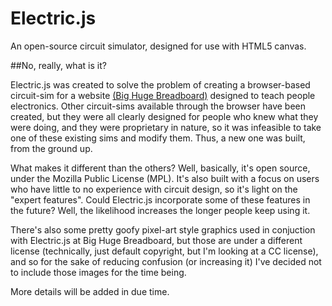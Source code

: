 Electric.js
==========

An open-source circuit simulator, designed for use with HTML5 canvas.

##No, really, what is it?

Electric.js was created to solve the problem of creating a browser-based circuit-sim for a
website [(Big Huge Breadboard)](https://bighugebreadboard.com) designed to
teach people electronics.  Other circuit-sims available through the browser have been created, but they were all
clearly designed for people who knew what they were doing, and they were proprietary in nature, so it was infeasible
to take one of these existing sims and modify them.  Thus, a new one was built, from the ground up.

What makes it different than the others?  Well, basically, it's open source, under the Mozilla Public License
(MPL).  It's also built with a focus on users who have little to no experience with circuit design, so it's light
on the "expert features".  Could Electric.js incorporate some of these features in the future?  Well, the likelihood
increases the longer people keep using it.

There's also some pretty goofy pixel-art style graphics used in conjuction with Electric.js at Big Huge Breadboard,
but those are under a different license (technically, just default copyright, but I'm looking at a CC license), and so
for the sake of reducing confusion (or increasing it) I've decided not to include those images for the time being.

More details will be added in due time.

